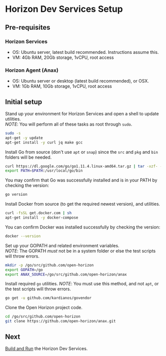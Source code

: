 # Horizon Dev Services Setup

## Pre-requisites

### Horizon Services
+ OS: Ubuntu server, latest build recommended.  Instructions assume this.
+ VM: 4Gb RAM, 20Gb storage, 1vCPU, root access

### Horizon Agent (Anax)
+ OS: Ubuntu server or desktop (latest build recommended), or OSX.  
+ VM: 1Gb RAM, 10Gb storage, 1vCPU, root access

## Initial setup

Stand up your environment for Horizon Services and open a shell to update utilities.  
*NOTE*: You will perform all of these tasks as root through `sudo`.

``` bash
sudo -s
apt-get -y update
apt-get install -y curl jq make gcc
```

Install Go from source (don't use `apt` or `snap`) since the `src` and `pkg` and `bin` folders will be needed.

``` bash
curl https://dl.google.com/go/go1.11.4.linux-amd64.tar.gz | tar -xzf- -C /usr/local/
export PATH=$PATH:/usr/local/go/bin
```

You may confirm that Go was successfully installed and is in your PATH by checking the version:

``` bash
go version
```

Install Docker from source (to get the required newest version), and utilities.

``` bash
curl -fsSL get.docker.com | sh
apt-get install -y docker-compose
```

You can confirm Docker was installed successfully by checking the version:

``` bash
docker --version
```

Set up your GOPATH and related environment variables.  
*NOTE*: The GOPATH _must_ not be in a system folder or else the test scripts will throw errors.

``` bash
mkdir -p /go/src/github.com/open-horizon
export GOPATH=/go
export ANAX_SOURCE=/go/src/github.com/open-horizon/anax
```

Install required `go` utilities.  *NOTE*: You must use this method, and not `apt`, or the test scripts will throw errors.

``` bash
go get -u github.com/kardianos/govendor
```

Clone the Open Horizon project code.

``` bash
cd /go/src/github.com/open-horizon
git clone https://github.com/open-horizon/anax.git
```

## Next

[Build and Run](02-build-and-run-horizon.md) the Horizon Dev Services.
